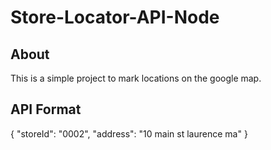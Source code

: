 # Store-Locator-API-Node

## About
This is a simple project to mark locations on the google map.

## API Format
{
    "storeId": "0002",
    "address": "10 main st laurence ma"
}

